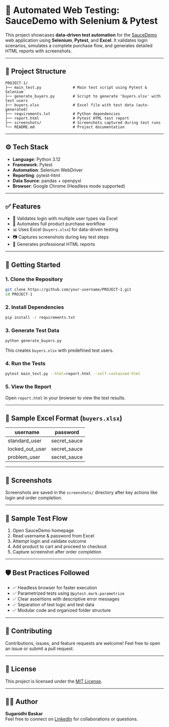 # 🧪 Automated Web Testing: SauceDemo with Selenium & Pytest

This project showcases **data-driven test automation** for the [SauceDemo](https://www.saucedemo.com/) web application using **Selenium**, **Pytest**, and **Excel**. It validates login scenarios, simulates a complete purchase flow, and generates detailed HTML reports with screenshots.

---

## 📁 Project Structure

```
PROJECT-1/
├── main_test.py              # Main test script using Pytest & Selenium
├── generate_buyers.py        # Script to generate 'buyers.xlsx' with test users
├── buyers.xlsx               # Excel file with test data (auto-generated)
├── requirements.txt          # Python dependencies
├── report.html               # Pytest HTML test report
├── screenshots/              # Screenshots captured during test runs
└── README.md                 # Project documentation
```

---

## ⚙️ Tech Stack

- **Language**: Python 3.12  
- **Framework**: Pytest  
- **Automation**: Selenium WebDriver  
- **Reporting**: pytest-html  
- **Data Source**: pandas + openpyxl  
- **Browser**: Google Chrome (Headless mode supported)

---

## ✅ Features

- 🔐 Validates login with multiple user types via Excel
- 🛒 Automates full product purchase workflow
- 📊 Uses Excel (`buyers.xlsx`) for data-driven testing
- 📷 Captures screenshots during key test steps
- 📄 Generates professional HTML reports

---

## 🚀 Getting Started

### 1. Clone the Repository

```bash
git clone https://github.com/your-username/PROJECT-1.git
cd PROJECT-1
```

### 2. Install Dependencies

```bash
pip install -r requirements.txt
```

### 3. Generate Test Data

```bash
python generate_buyers.py
```

This creates `buyers.xlsx` with predefined test users.

### 4. Run the Tests

```bash
pytest main_test.py --html=report.html --self-contained-html
```

### 5. View the Report

Open `report.html` in your browser to view the test results.

---

## 📂 Sample Excel Format (`buyers.xlsx`)

| username          | password      |
|-------------------|---------------|
| standard_user     | secret_sauce  |
| locked_out_user   | secret_sauce  |
| problem_user      | secret_sauce  |

---

## 📸 Screenshots

Screenshots are saved in the `screenshots/` directory after key actions like login and order completion.

---

## 🧪 Sample Test Flow

1. Open SauceDemo homepage  
2. Read username & password from Excel  
3. Attempt login and validate outcome  
4. Add product to cart and proceed to checkout  
5. Capture screenshot after order completion  

---

## 🛡️ Best Practices Followed

- ✅ Headless browser for faster execution
- ✅ Parametrized tests using `@pytest.mark.parametrize`
- ✅ Clear assertions with descriptive error messages
- ✅ Separation of test logic and test data
- ✅ Modular code and organized folder structure

---

## 🤝 Contributing

Contributions, issues, and feature requests are welcome! Feel free to open an issue or submit a pull request.

---

## 📜 License

This project is licensed under the [MIT License](LICENSE).

---

## 🙋‍♀️ Author

**Suganidhi Baskar**  
Feel free to connect on [LinkedIn](https://www.linkedin.com/in/suganidhi-baskar-10090a256/) for collaborations or questions.

